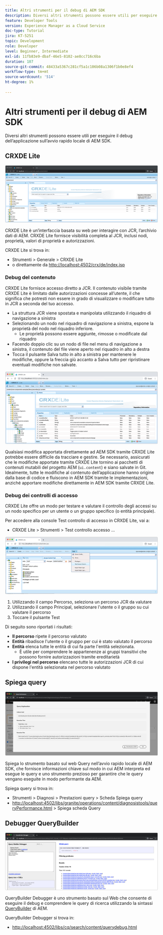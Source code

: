 ```yaml
---
title: Altri strumenti per il debug di AEM SDK
description: Diversi altri strumenti possono essere utili per eseguire il debug dell’avvio rapido locale di AEM SDK.
feature: Developer Tools
version: Experience Manager as a Cloud Service
doc-type: Tutorial
jira: KT-5251
topic: Development
role: Developer
level: Beginner, Intermediate
exl-id: 11fb83e9-dbaf-46e5-8102-ae8cc716c6ba
duration: 107
source-git-commit: 48433a5367c281cf5a1c106b08a1306f1b0e8ef4
workflow-type: tm+mt
source-wordcount: '514'
ht-degree: 1%

---
```


# Altri strumenti per il debug di AEM SDK

Diversi altri strumenti possono essere utili per eseguire il debug dell’applicazione sull’avvio rapido locale di AEM SDK.

## CRXDE Lite

![CRXDE Lite](./assets/other-tools/crxde-lite.png)

CRXDE Lite è un’interfaccia basata su web per interagire con JCR, l’archivio dati di AEM. CRXDE Lite fornisce visibilità completa al JCR, inclusi nodi, proprietà, valori di proprietà e autorizzazioni.

CRXDE Lite si trova in:

+ Strumenti > Generale > CRXDE Lite
+ o direttamente da [http://localhost:4502/crx/de/index.jsp](http://localhost:4502/crx/de/index.jsp)

### Debug del contenuto

CRXDE Lite fornisce accesso diretto a JCR. Il contenuto visibile tramite CRXDE Lite è limitato dalle autorizzazioni concesse all’utente, il che significa che potresti non essere in grado di visualizzare o modificare tutto in JCR a seconda del tuo accesso.

+ La struttura JCR viene spostata e manipolata utilizzando il riquadro di navigazione a sinistra
+ Selezionando un nodo nel riquadro di navigazione a sinistra, espone la proprietà del nodo nel riquadro inferiore.
   + Le proprietà possono essere aggiunte, rimosse o modificate dal riquadro
+ Facendo doppio clic su un nodo di file nel menu di navigazione a sinistra, il contenuto del file viene aperto nel riquadro in alto a destra
+ Tocca il pulsante Salva tutto in alto a sinistra per mantenere le modifiche, oppure la freccia giù accanto a Salva tutto per ripristinare eventuali modifiche non salvate.

![CRXDE Lite - Debug del contenuto](./assets/other-tools/crxde-lite__debugging-content.png)

Qualsiasi modifica apportata direttamente ad AEM SDK tramite CRXDE Lite potrebbe essere difficile da tracciare e gestire. Se necessario, assicurati che le modifiche apportate tramite CRXDE Lite tornino ai pacchetti di contenuti mutabili del progetto AEM (`ui.content`) e siano salvate in Git. Idealmente, tutte le modifiche al contenuto dell’applicazione hanno origine dalla base di codice e fluiscono in AEM SDK tramite le implementazioni, anziché apportare modifiche direttamente in AEM SDK tramite CRXDE Lite.

### Debug dei controlli di accesso

CRXDE Lite offre un modo per testare e valutare il controllo degli accessi su un nodo specifico per un utente o un gruppo specifico (o entità principale).

Per accedere alla console Test controllo di accesso in CRXDE Lite, vai a:

+ CRXDE Lite > Strumenti > Test controllo accesso ...

![CRXDE Lite - Verifica controllo accesso](./assets/other-tools/crxde-lite__test-access-control.png)

1. Utilizzando il campo Percorso, seleziona un percorso JCR da valutare
1. Utilizzando il campo Principal, selezionare l&#39;utente o il gruppo su cui valutare il percorso
1. Toccare il pulsante Test

Di seguito sono riportati i risultati:

+ __Il percorso__ ripete il percorso valutato
+ __Entità__ ribadisce l&#39;utente o il gruppo per cui è stato valutato il percorso
+ __Entità__ elenca tutte le entità di cui fa parte l&#39;entità selezionata.
   + È utile per comprendere le appartenenze ai gruppi transitivi che possono fornire autorizzazioni tramite ereditarietà
+ __I privilegi nel percorso__ elencano tutte le autorizzazioni JCR di cui dispone l&#39;entità selezionata nel percorso valutato

## Spiega query

![Spiega query](./assets/other-tools/explain-query.png)

Spiega lo strumento basato sul web Query nell’avvio rapido locale di AEM SDK, che fornisce informazioni chiave sul modo in cui AEM interpreta ed esegue le query e uno strumento prezioso per garantire che le query vengano eseguite in modo performante da AEM.

Spiega query si trova in:

+ Strumenti > Diagnosi > Prestazioni query > Scheda Spiega query
+ [http://localhost:4502/libs/granite/operations/content/diagnosistools/queryPerformance.html](http://localhost:4502/libs/granite/operations/content/diagnosistools/queryPerformance.html) > Spiega scheda Query

## Debugger QueryBuilder

![Debugger QueryBuilder](./assets/other-tools/query-debugger.png)

QueryBuilder Debugger è uno strumento basato sul Web che consente di eseguire il debug e comprendere le query di ricerca utilizzando la sintassi [QueryBuilder](https://experienceleague.adobe.com/docs/experience-manager-65/developing/platform/query-builder/querybuilder-api.html) di AEM.

QueryBuilder Debugger si trova in:

+ [http://localhost:4502/libs/cq/search/content/querydebug.html](http://localhost:4502/libs/cq/search/content/querydebug.html)
